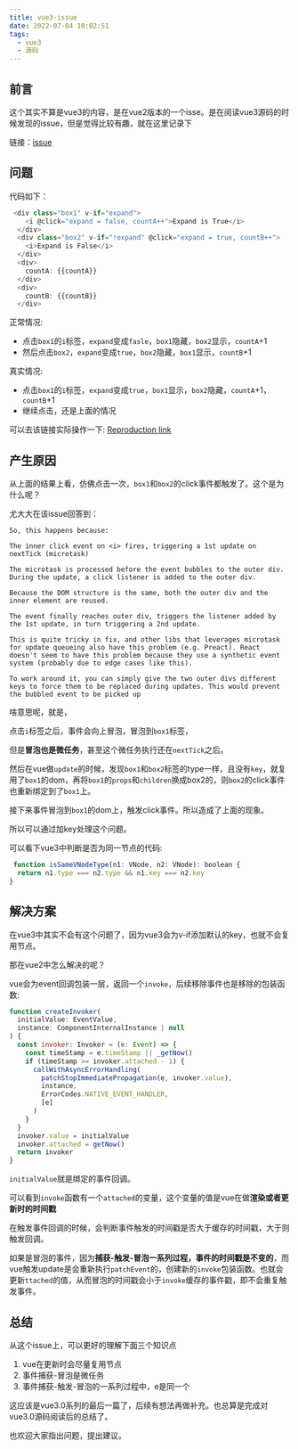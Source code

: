 ```yaml
---
title: vue3-issue
date: 2022-07-04 10:02:51
tags:
  - vue3
  - 源码
---
```


## 前言

这个其实不算是vue3的内容，是在vue2版本的一个isse。是在阅读vue3源码的时候发现的issue，但是觉得比较有趣，就在这里记录下

链接：[issue](https://github.com/vuejs/vue/issues/6566)

## 问题

代码如下：

``` js
 <div class="box1" v-if="expand">
    <i @click="expand = false, countA++">Expand is True</i>
  </div>
  <div class="box2" v-if="!expand" @click="expand = true, countB++">
    <i>Expand is False</i>
  </div>
  <div>
    countA: {{countA}}
  </div>
  <div>
    countB: {{countB}}
  </div>
```

正常情况:

- 点击`box1`的`i`标签，`expand`变成`fasle`，`box1`隐藏，`box2`显示，`countA`+1
- 然后点击`box2`，`expand`变成`true`，`box2`隐藏，`box1`显示，`countB`+1

真实情况:

- 点击`box1`的`i`标签，`expand`变成`true`，`box1`显示，`box2`隐藏，`countA`+1，`countB`+1
- 继续点击，还是上面的情况


可以去该链接实际操作一下: [Reproduction link](https://jsbin.com/qejofexedo/edit?html,js,output)

## 产生原因

从上面的结果上看，仿佛点击一次，`box1`和`box2`的click事件都触发了。这个是为什么呢？

尤大大在该issue回答到：

``` !
So, this happens because:

The inner click event on <i> fires, triggering a 1st update on nextTick (microtask)

The microtask is processed before the event bubbles to the outer div. During the update, a click listener is added to the outer div.

Because the DOM structure is the same, both the outer div and the inner element are reused.

The event finally reaches outer div, triggers the listener added by the 1st update, in turn triggering a 2nd update.

This is quite tricky in fix, and other libs that leverages microtask for update queueing also have this problem (e.g. Preact). React doesn't seem to have this problem because they use a synthetic event system (probably due to edge cases like this).

To work around it, you can simply give the two outer divs different keys to force them to be replaced during updates. This would prevent the bubbled event to be picked up
```

啥意思呢，就是，

点击`i`标签之后，事件会向上冒泡，冒泡到`box1`标签，

但是**冒泡也是微任务**，甚至这个微任务执行还在`nextTick`之后。

然后在vue做`update`的时候，发现`box1`和`box2`标签的type一样，且没有`key`，就复用了`box1`的dom，再将`box1`的`props`和`children`换成box2的，则`box2`的click事件也重新绑定到了`box1`上。

接下来事件冒泡到`box1`的dom上，触发click事件。所以造成了上面的现象。

所以可以通过加key处理这个问题。

可以看下vue3中判断是否为同一节点的代码:

``` js
 function isSameVNodeType(n1: VNode, n2: VNode): boolean {
  return n1.type === n2.type && n1.key === n2.key
}
```

## 解决方案

在vue3中其实不会有这个问题了，因为vue3会为v-if添加默认的key，也就不会复用节点。

那在vue2中怎么解决的呢？

vue会为event回调包装一层，返回一个`invoke`，后续移除事件也是移除的包装函数:

``` js
function createInvoker(
  initialValue: EventValue,
  instance: ComponentInternalInstance | null
) {
  const invoker: Invoker = (e: Event) => {
    const timeStamp = e.timeStamp || _getNow()
    if (timeStamp >= invoker.attached - 1) {
      callWithAsyncErrorHandling(
        patchStopImmediatePropagation(e, invoker.value),
        instance,
        ErrorCodes.NATIVE_EVENT_HANDLER,
        [e]
      )
    }
  }
  invoker.value = initialValue
  invoker.attached = getNow()
  return invoker
}
```

`initialValue`就是绑定的事件回调。

可以看到`invoke`函数有一个`attached`的变量，这个变量的值是vue在做**渲染或者更新时的时间戳**

在触发事件回调的时候，会判断事件触发的时间戳是否大于缓存的时间戳，大于则触发回调。

如果是冒泡的事件，因为**捕获-触发-冒泡一系列过程，事件的时间戳是不变的**，而vue触发update是会重新执行`patchEvent`的，创建新的`invoke`包装函数。也就会更新`ttached`的值，从而冒泡的时间戳会小于`invoke`缓存的事件戳，即不会重复触发事件。

## 总结

从这个issue上，可以更好的理解下面三个知识点

1. vue在更新时会尽量复用节点
2. 事件捕获-冒泡是微任务
3. 事件捕获-触发-冒泡的一系列过程中，e是同一个

这应该是vue3.0系列的最后一篇了，后续有想法再做补充。也总算是完成对vue3.0源码阅读后的总结了。

也欢迎大家指出问题，提出建议。